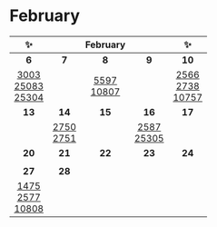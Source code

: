 # February

| ✨                                                                                                                                                                            |                                                                                                              | February                                                                                                    |                                                                                                           | ✨                                                                                                                                                                 |
|:------------------------------------------------------------------------------------------------------------:|:------------------------------------------------------------------------------------------------------------:|:-----------------------------------------------------------------------------------------------------------:|:---------------------------------------------------------------------------------------------------------:|:-----------------------------------------------------------------------------------------------------------------------------------------------------------------:|
| **6**                                                                                                                                                                        | **7**                                                                                                        | **8**                                                                                                       | **9**                                                                                                     | **10**                                                                                                                                                            |
| [3003](https://www.acmicpc.net/problem/3003)<br/>[25083](https://www.acmicpc.net/problem/25083)<br/>[25304](https://www.acmicpc.net/problem/25304) |                                                                                                              | [5597](https://www.acmicpc.net/problem/5597)<br/>[10807](https://www.acmicpc.net/problem/10807) |                                                                                                           | [2566](https://www.acmicpc.net/problem/2566)<br/>[2738](https://www.acmicpc.net/problem/2738)<br/>[10757](https://www.acmicpc.net/problem/10757) |
| **13**                                                                                                                                                                       | **14**                                                                                                       | **15**                                                                                                      | **16**                                                                                                    | **17**                                                                                                                                                            |
|                                                                                                                                                                              | [2750](https://www.acmicpc.net/problem/2750)<br/>[2751](https://www.acmicpc.net/problem/2751) |                                                                                                             | [2587](https://www.acmicpc.net/problem/2587)<br/>[25305](https://www.acmicpc.net/problem/25305) |                                                                                                                                                                   |
| **20**                                                                                                                                                                       | **21**                                                                                                       | **22**                                                                                                      | **23**                                                                                                    | **24**                                                                                                                                                            |
|                                                                                                                                                                              |                                                                                                              |                                                                                                             |                                                                                                           |                                                                                                                                                                   |
| **27**                                                                                                                                                                       | **28**                                                                                                       |                                                                                                             |                                                                                                           |                                                                                                                                                                   |
| [1475](https://www.acmicpc.net/problem/1475)<br/>[2577](https://www.acmicpc.net/problem/2577)<br/>[10808](https://www.acmicpc.net/problem/10808)             |                                                                                                              |                                                                                                             |                                                                                                           |                                                                                                                                                                   |





